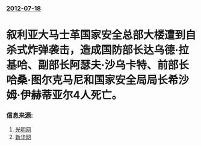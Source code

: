 ### [2012-07-18](/news/2012/07/18/index.md)

##### 
# 叙利亚大马士革国家安全总部大楼遭到自杀式炸弹袭击，造成国防部长达乌德·拉基哈、副部长阿瑟夫·沙乌卡特、前部长哈桑·图尔克马尼和国家安全局局长希沙姆·伊赫蒂亚尔4人死亡。




### 信息来源:

1. [光明网](https://web.archive.org/web/20120721084459/http://int.gmw.cn/2012-07/18/content_4583251.htm)
2. [新华网](http://news.xinhuanet.com/world/2012-07/20/c_123439089.htm)

